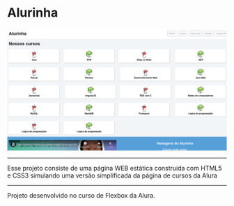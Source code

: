 # Alurinha

![Screenshot do projeto](./img/screenshot.png)

---

Esse projeto consiste de uma página WEB estática construída com HTML5 e CSS3 simulando uma versão simplificada da página de cursos da Alura

---

Projeto desenvolvido no curso de Flexbox da Alura.
